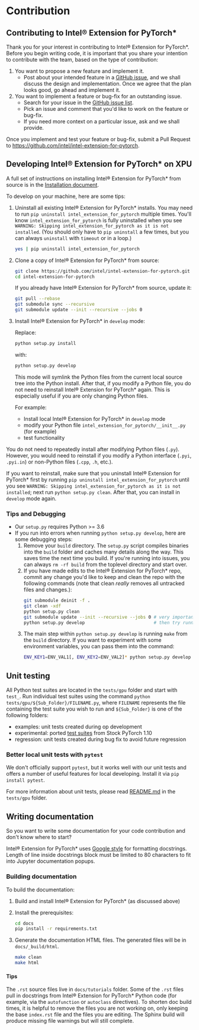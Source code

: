 Contribution
============

## Contributing to Intel® Extension for PyTorch\*

Thank you for your interest in contributing to Intel® Extension for PyTorch\*. Before you begin writing code, it is important that you share your intention to contribute with the team, based on the type of contribution:

1. You want to propose a new feature and implement it.
    - Post about your intended feature in a [GitHub issue](https://github.com/intel/intel-extension-for-pytorch/issues), and we shall discuss the design and implementation. Once we agree that the plan looks good, go ahead and implement it.
2. You want to implement a feature or bug-fix for an outstanding issue.
    - Search for your issue in the [GitHub issue list](https://github.com/intel/intel-extension-for-pytorch/issues).
    - Pick an issue and comment that you'd like to work on the feature or bug-fix.
    - If you need more context on a particular issue, ask and we shall provide.

Once you implement and test your feature or bug-fix, submit a Pull Request to https://github.com/intel/intel-extension-for-pytorch.

## Developing Intel® Extension for PyTorch\* on XPU

A full set of instructions on installing Intel® Extension for PyTorch\* from source is in the [Installation document](installation.md#install-via-source-compilation).

To develop on your machine, here are some tips:

1. Uninstall all existing Intel® Extension for PyTorch\* installs. You may need to run `pip uninstall intel_extension_for_pytorch` multiple times. You'll know `intel_extension_for_pytorch` is fully uninstalled when you see `WARNING: Skipping intel_extension_for_pytorch as it is not installed`. (You should only have to `pip uninstall` a few times, but you can always `uninstall` with `timeout` or in a loop.)

   ```bash
   yes | pip uninstall intel_extension_for_pytorch
   ```

2. Clone a copy of Intel® Extension for PyTorch\* from source:

   ```bash
   git clone https://github.com/intel/intel-extension-for-pytorch.git -b xpu-master
   cd intel-extension-for-pytorch
   ```

   If you already have Intel® Extension for PyTorch\* from source, update it:

   ```bash
   git pull --rebase
   git submodule sync --recursive
   git submodule update --init --recursive --jobs 0
   ```
   
3. Install Intel® Extension for PyTorch\* in `develop` mode:

   Replace:

   ```bash
   python setup.py install
   ```

   with:

   ```bash
   python setup.py develop
   ```

   This mode will symlink the Python files from the current local source tree into the Python install. After that, if you modify a Python file, you do not need to reinstall Intel® Extension for PyTorch\* again. This is especially useful if you are only changing Python files.

   For example:
   - Install local Intel® Extension for PyTorch\* in `develop` mode
   - modify your Python file `intel_extension_for_pytorch/__init__.py` (for example)
   - test functionality

You do not need to repeatedly install after modifying Python files (`.py`). However, you would need to reinstall if you modify a Python interface (`.pyi`, `.pyi.in`) or non-Python files (`.cpp`, `.h`, etc.).

If you want to reinstall, make sure that you uninstall Intel® Extension for PyTorch\* first by running `pip uninstall intel_extension_for_pytorch` until you see `WARNING: Skipping intel_extension_for_pytorch as it is not installed`; next run `python setup.py clean`. After that, you can install in `develop` mode again.

### Tips and Debugging

* Our `setup.py` requires Python >= 3.6
* If you run into errors when running `python setup.py develop`, here are some debugging steps:
  1. Remove your `build` directory. The `setup.py` script compiles binaries into the `build` folder and caches many details along the way. This saves time the next time you build. If you're running into issues, you can always `rm -rf build` from the toplevel directory and start over.
  2. If you have made edits to the Intel® Extension for PyTorch\* repo, commit any change you'd like to keep and clean the repo with the following commands (note that clean _really_ removes all untracked files and changes.):
     ```bash
     git submodule deinit -f .
     git clean -xdf
     python setup.py clean
     git submodule update --init --recursive --jobs 0 # very important to sync the submodules
     python setup.py develop                          # then try running the command again
     ```
  3. The main step within `python setup.py develop` is running `make` from the `build` directory. If you want to experiment with some environment variables, you can pass them into the command:
     ```bash
     ENV_KEY1=ENV_VAL1[, ENV_KEY2=ENV_VAL2]* python setup.py develop
     ```

## Unit testing

All Python test suites are located in the `tests/gpu` folder and start with `test_`. Run individual test suites using the command `python tests/gpu/${Sub_Folder}/FILENAME.py`, where `FILENAME` represents the file containing the test suite you wish to run and `${Sub_Folder}` is one of the following folders:
- examples: unit tests created during op development
- experimental: ported [test suites](https://github.com/pytorch/pytorch/tree/v1.10.0/test) from Stock PyTorch 1.10
- regression: unit tests created during bug fix to avoid future regression

### Better local unit tests with `pytest`

We don't officially support `pytest`, but it works well with our unit tests and offers a number of useful features for local developing. Install it via `pip install pytest`.

For more information about unit tests, please read [README.md](../../tests/gpu/README.md) in the `tests/gpu` folder. 

## Writing documentation

So you want to write some documentation for your code contribution and don't know where to start?

Intel® Extension for PyTorch\* uses [Google style](http://sphinxcontrib-napoleon.readthedocs.io/en/latest/example_google.html) for formatting docstrings. Length of line inside docstrings block must be limited to 80 characters to fit into Jupyter documentation popups.

### Building documentation

To build the documentation:

1. Build and install Intel® Extension for PyTorch\* (as discussed above)

2. Install the prerequisites:

   ```bash
   cd docs
   pip install -r requirements.txt
   ```

3. Generate the documentation HTML files. The generated files will be in `docs/_build/html`.

   ```bash
   make clean
   make html
   ```

#### Tips

The `.rst` source files live in `docs/tutorials` folder. Some of the `.rst` files pull in docstrings from Intel® Extension for PyTorch\* Python code (for example, via the `autofunction` or `autoclass` directives). To shorten doc build times, it is helpful to remove the files you are not working on, only keeping the base `index.rst` file and the files you are editing. The Sphinx build will produce missing file warnings but will still complete.
